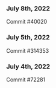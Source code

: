 ### July 8th, 2022

Commit #40020

### July 5th, 2022

Commit #314353


### July 4th, 2022

Commit #72281

